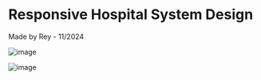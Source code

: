 # Responsive Hospital System Design

Made by Rey - 11/2024

![image](https://github.com/user-attachments/assets/7057cee8-d936-4541-9f47-5ba0ff0894e1)

![image](https://github.com/user-attachments/assets/dce00787-6869-4e2b-99e5-cddc189fbc2d)
